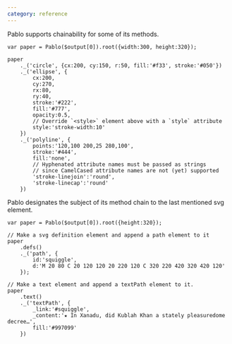 ```yaml
---
category: reference
---
```


Pablo supports chainability for some of its methods.

    var paper = Pablo($output[0]).root({width:300, height:320});

    paper
        ._('circle', {cx:200, cy:150, r:50, fill:'#f33', stroke:'#050'})
        ._('ellipse', {
            cx:200,
            cy:270,
            rx:80,
            ry:40,
            stroke:'#222',
            fill:'#777',
            opacity:0.5,
            // Override `<style>` element above with a `style` attribute
            style:'stroke-width:10'
        })
        ._('polyline', {
            points:'120,100 200,25 280,100',
            stroke:'#444',
            fill:'none',
            // Hyphenated attribute names must be passed as strings
            // since CamelCased attribute names are not (yet) supported
            'stroke-linejoin':'round',
            'stroke-linecap':'round'
        })

Pablo designates the subject of its method chain to the last 
mentioned svg element.

    var paper = Pablo($output[0]).root({height:320});

    // Make a svg definition element and append a path element to it
    paper
        .defs()
        ._('path', {
            id:'squiggle',
            d:'M 20 80 C 20 120 120 20 220 120 C 320 220 420 320 420 120'
        });

    // Make a text element and append a textPath element to it.
    paper
        .text()
        ._('textPath', {
            _link:'#squiggle',
            _content:'★ In Xanadu, did Kublah Khan a stately pleasuredome decree…',
            fill:'#997099'
        })